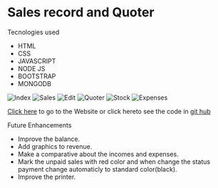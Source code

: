 # Sales record and Quoter

Tecnologies used
- HTML
- CSS
- JAVASCRIPT
- NODE JS
- BOOTSTRAP 
- MONGODB



![Index](https://i.imgur.com/rgqOoPh.png)
![Sales](https://i.imgur.com/xhoyFkL.png)
![Edit](https://i.imgur.com/3gqFhjN.png)
![Quoter](https://i.imgur.com/rgqOoPh.png)
![Stock](https://i.imgur.com/YLqkNbK.png)
![Expenses](https://i.imgur.com/SvqM1rF.png)


<a href="https://project-2bryan.herokuapp.com/" target="_blank">Click here</a> to go to the Website or click hereto see the code in <a href="https://github.com/bryanburciaga/project-2" target="_blank">git hub</a>


Future Enhancements
- Improve the balance.
- Add graphics to revenue.
- Make a comparative about the incomes and expenses.
- Mark the unpaid sales with red color and when change the status payment change automaticly to standard color(black).
- Improve the printer.
